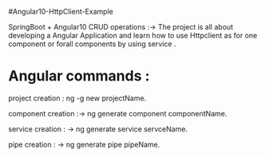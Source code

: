 #Angular10-HttpClient-Example

 SpringBoot + Angular10 CRUD operations :-> 
           The project is all about developing a Angular Application and learn how to use Httpclient as for one component or forall components by using service .
# Angular commands :
 project creation : ng -g new projectName.

 component creation :-> ng generate component componentName.
 
 service creation : -> ng generate service servceName.
 
 pipe creation : -> ng generate pipe pipeName.

